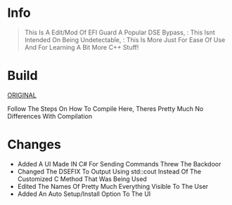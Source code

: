 # Info
> This Is A Edit/Mod Of EFI Guard A Popular DSE Bypass,
: 
> This Isnt Intended On Being Undetectable, 
: 
> This Is More Just For Ease Of Use And For Learning A Bit More C++ Stuff!

# Build
[ORIGINAL](https://github.com/Mattiwatti/EfiGuard)

Follow The Steps On How To Compile Here,
Theres Pretty Much No Differences With Compilation

# Changes
* Added A UI Made IN C# For Sending Commands Threw The Backdoor
* Changed The DSEFIX To Output Using std::cout Instead Of The Customized C Method That Was Being Used
* Edited The Names Of Pretty Much Everything Visible To The User
* Added An Auto Setup/Install Option To The UI
